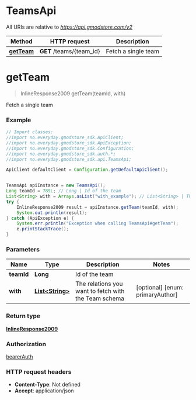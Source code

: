# TeamsApi

All URIs are relative to *https://api.gmodstore.com/v2*

Method | HTTP request | Description
------------- | ------------- | -------------
[**getTeam**](TeamsApi.md#getTeam) | **GET** /teams/{team_id} | Fetch a single team

<a name="getTeam"></a>
# **getTeam**
> InlineResponse2009 getTeam(teamId, with)

Fetch a single team

### Example
```java
// Import classes:
//import no.everyday.gmodstore_sdk.ApiClient;
//import no.everyday.gmodstore_sdk.ApiException;
//import no.everyday.gmodstore_sdk.Configuration;
//import no.everyday.gmodstore_sdk.auth.*;
//import no.everyday.gmodstore_sdk.api.TeamsApi;

ApiClient defaultClient = Configuration.getDefaultApiClient();


TeamsApi apiInstance = new TeamsApi();
Long teamId = 789L; // Long | Id of the team
List<String> with = Arrays.asList("with_example"); // List<String> | The relations you want to fetch with the Team schema
try {
    InlineResponse2009 result = apiInstance.getTeam(teamId, with);
    System.out.println(result);
} catch (ApiException e) {
    System.err.println("Exception when calling TeamsApi#getTeam");
    e.printStackTrace();
}
```

### Parameters

Name | Type | Description  | Notes
------------- | ------------- | ------------- | -------------
 **teamId** | **Long**| Id of the team |
 **with** | [**List&lt;String&gt;**](String.md)| The relations you want to fetch with the Team schema | [optional] [enum: primaryAuthor]

### Return type

[**InlineResponse2009**](InlineResponse2009.md)

### Authorization

[bearerAuth](../README.md#bearerAuth)

### HTTP request headers

 - **Content-Type**: Not defined
 - **Accept**: application/json

